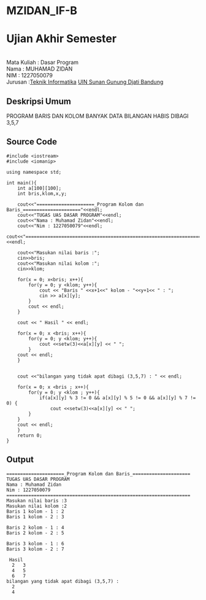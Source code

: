 # MZIDAN_IF-B
# Ujian Akhir Semester 
<br>Mata Kuliah 	: Dasar Program
<br> Nama		: MUHAMAD ZIDAN
<br>NIM		:	1227050079
<br>Jurusan		:[Teknik Informatika](http://if.uinsgd.ac.id/) [UIN Sunan Gunung Djati Bandung](https://uinsgd.ac.id/) 

## Deskripsi Umum
PROGRAM BARIS DAN KOLOM BANYAK DATA BILANGAN HABIS DIBAGI 3,5,7
## Source Code
```
#include <iostream>
#include <iomanip>

using namespace std;

int main(){
	int a[100][100];
	int bris,klom,x,y;
	
	cout<<"=====================_Program Kolom dan Baris_====================="<<endl;
	cout<<"TUGAS UAS DASAR PROGRAM"<<endl;
	cout<<"Nama : Muhamad Zidan"<<endl;
	cout<<"Nim : 1227050079"<<endl;
	cout<<"==================================================================="<<endl;

	cout<<"Masukan nilai baris :";
	cin>>bris;
	cout<<"Masukan nilai kolom :";
	cin>>klom;
	
	for(x = 0; x<bris; x++){
     	for(y = 0; y <klom; y++){
            cout << "Baris " <<x+1<<" kolom - "<<y+1<< " : ";
            cin >> a[x][y];
        }
        cout << endl;
    }

    cout << " Hasil " << endl;

    for(x = 0; x <bris; x++){
    	for(y = 0; y <klom; y++){
        	cout <<setw(3)<<a[x][y] << " ";
    	}
    cout << endl;
    }
    
    
    cout <<"bilangan yang tidak apat dibagi (3,5,7) : " << endl;

    for(x = 0; x <bris ; x++){
     	for(y = 0; y <klom ; y++){
      		if(a[x][y] % 3 != 0 && a[x][y] % 5 != 0 && a[x][y] % 7 != 0) {
        		cout <<setw(3)<<a[x][y] << " ";
        }
    }
    cout << endl;
    }
    return 0;
}
```
## Output
```
=====================_Program Kolom dan Baris_=====================
TUGAS UAS DASAR PROGRAM
Nama : Muhamad Zidan
Nim : 1227050079
===================================================================
Masukan nilai baris :3
Masukan nilai kolom :2
Baris 1 kolom - 1 : 2
Baris 1 kolom - 2 : 3

Baris 2 kolom - 1 : 4
Baris 2 kolom - 2 : 5

Baris 3 kolom - 1 : 6
Baris 3 kolom - 2 : 7

 Hasil
  2   3
  4   5
  6   7
bilangan yang tidak apat dibagi (3,5,7) :
  2
  4
```
